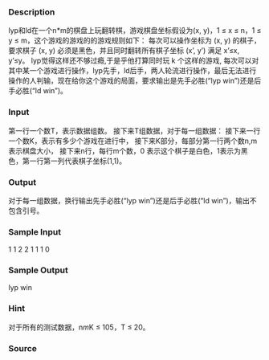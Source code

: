 
### Description
lyp和ld在一个n*m的棋盘上玩翻转棋，游戏棋盘坐标假设为(x, y)，1 ≤ x ≤ n，1 ≤ y ≤ m，这个游戏的游戏的的游戏规则如下：
每次可以操作坐标为 (x, y) 的棋子，要求棋子 (x, y) 必须是黑色，并且同时翻转所有棋子坐标 (x’, y’) 满足 x’≤x, y’≤y。
lyp觉得这样还不够过瘾,于是乎他打算同时玩 k 个这样的游戏, 每次可以对其中某一个游戏进行操作，lyp先手，ld后手，两人轮流进行操作，最后无法进行操作的人判输，现在给你这个游戏的局面，要求输出是先手必胜(“lyp win”)还是后手必胜(“ld win”)。



### Input
第一行一个数T，表示数据组数。
接下来T组数据，对于每一组数据：
接下来一行一个数K，表示有多少个游戏在进行中，
接下来K部分，每部分第一行两个数n,m表示棋盘大小，
接下来n行，每行m个数，0 表示这个棋子是白色，1表示为黑色，第一行第一列代表棋子坐标(1,1)。


### Output
对于每一组数据，换行输出先手必胜(“lyp win”)还是后手必胜(“ld win”)，输出不包含引号。


### Sample Input
1
1
2 2
1 1
1 0
### Sample Output
lyp win
### Hint
对于所有的测试数据，n*m*K ≤ 105，T ≤ 20。

### Source
